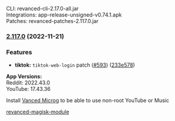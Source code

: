 CLI: revanced-cli-2.17.0-all.jar  
Integrations: app-release-unsigned-v0.74.1.apk  
Patches: revanced-patches-2.117.0.jar  

### [2.117.0](https://github.com/revanced/revanced-patches/compare/v2.116.0...v2.117.0) (2022-11-21)
### Features
* **tiktok:** `tiktok-web-login` patch ([#593](https://github.com/revanced/revanced-patches/issues/593)) ([233e578](https://github.com/revanced/revanced-patches/commit/233e578b4d1cd5e783369e0c855e8246d158f8ed))

  
**App Versions:**  
Reddit: 2022.43.0  
YouTube: 17.43.36  

Install [Vanced Microg](https://github.com/TeamVanced/VancedMicroG/releases) to be able to use non-root YouTube or Music  

[revanced-magisk-module](https://github.com/j-hc/revanced-magisk-module)  
